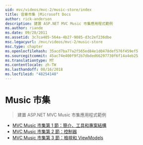 ```yaml
---
uid: mvc/videos/mvc-2/music-store/index
title: 音樂市集 |Microsoft Docs
author: rick-anderson
description: 建置 ASP.NET MVC Music 市集應用程式範例
ms.author: riande
ms.date: 09/28/2011
ms.assetid: 3c7ca405-564a-4b27-9085-d3c2ef236dbe
msc.legacyurl: /mvc/videos/mvc-2/music-store
msc.type: chapter
ms.openlocfilehash: 35acd7ba77a2f565ed84e1d0478def576f459ef5
ms.sourcegitcommit: 45ac74e400f9f2b7dbded66297730f6f14a4eb25
ms.translationtype: MT
ms.contentlocale: zh-TW
ms.lasthandoff: 08/16/2018
ms.locfileid: "48254148"
---
```

<a name="music-store"></a>Music 市集
====================
> 建置 ASP.NET MVC Music 市集應用程式範例


- [MVC Music 市集第 1 節：簡介、工具和專案結構](mvc-music-store-part-1-intro-tools-and-project-structure.md)
- [MVC Music 市集第 2 節：控制器](mvc-music-store-part-2-controllers.md)
- [MVC Music 市集第 3 節：檢視和 ViewModels](mvc-music-store-part-3-views-and-viewmodels.md)

